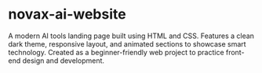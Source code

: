# novax-ai-website
A modern AI tools landing page built using HTML and CSS. Features a clean dark theme, responsive layout, and animated sections to showcase smart technology. Created as a beginner-friendly web project to practice front-end design and development.
